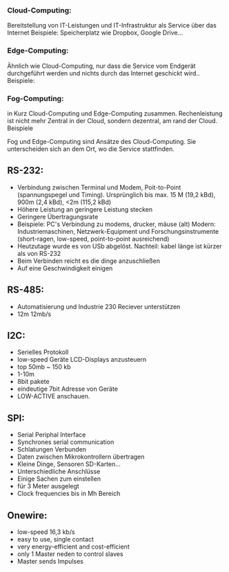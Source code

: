 ### Cloud-Computing:
Bereitstellung von IT-Leistungen und IT-Infrastruktur als Service über das Internet
	Beispiele: Speicherplatz wie Dropbox, Google Drive...

### Edge-Computing:
Ähnlich wie Cloud-Computing, nur dass die Service vom Endgerät durchgeführt werden und nichts durch das Internet geschickt wird..
	Beispiele: 

### Fog-Computing:
in Kurz Cloud-Computing und Edge-Computing zusammen. Rechenleistung ist nicht mehr Zentral in der Cloud, sondern dezentral, am rand der Cloud.
	Beispiele

Fog und Edge-Computing sind Ansätze des Cloud-Computing. Sie unterscheiden sich an dem Ort, wo die Service stattfinden.


## RS-232:
+ Verbindung zwischen Terminal und Modem, Poit-to-Point (spannungspegel und Timing). Ursprünglich bis max. 15 M (19,2 kBd), 900m (2,4 kBd), <2m (115,2 kBd)
+ Höhere Leistung an geringere Leistung stecken
+ Geringere Übertragungsrate
+ Beispiele: PC's Verbindung zu modems, drucker, mäuse (alt)
		Modern: Industriemaschinen, Netzwerk-Equipment und Forschungsinstrumente (short-ragen, low-speed, point-to-point ausreichend)
+ Heutzutage wurde es von USb abgelöst. Nachteil: kabel länge ist kürzer als von RS-232
+ Beim Verbinden reicht es die dinge anzuschließen
+ Auf eine Geschwindigkeit einigen

## RS-485:
+ Automatisierung und Industrie 230 Reciever unterstützen
+ 12m 12mb/s

## I2C:
+ Serielles Protokoll
+ low-speed Geräte LCD-Displays anzusteuern
+ top 50mb ~ 150 kb
+ 1-10m 
+ 8bit pakete
+ eindeutige 7bit Adresse von Geräte
+ LOW-ACTIVE anschauen.

## SPI:
+ Serial Periphal Interface
+ Synchrones serial communication
+ Schlatungen Verbunden
+ Daten zwischen Mikrokontrollern übertragen
+ Kleine Dinge, Sensoren SD-Karten...
+ Unterschiedliche Anschlüsse
+ Einige Sachen zum einstellen
+ für 3 Meter ausgelegt
+ Clock frequencies bis in Mh Bereich

## Onewire:
+ low-speed 16,3 kb/s
+ easy to use, single contact
+ very energy-efficient and cost-efficient
+ only 1 Master neden to control slaves
+ Master sends Impulses
